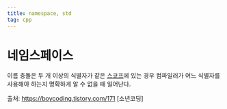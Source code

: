 ```yaml
---
title: namespace, std
tag: cpp
---
```




# 네임스페이스

이름 충돌은 두 개 이상의 식별자가 같은 [스코프](https://brunch.co.kr/@stdcpp/15)에 있는 경우 컴파일러가 어느 식별자를 사용해야 하는지 명확하게 알 수 없을 때 일어난다.

출처: https://boycoding.tistory.com/171 [소년코딩]